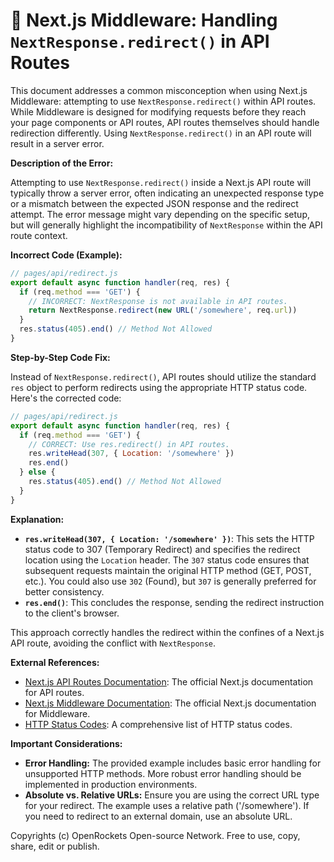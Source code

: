 # 🐞 Next.js Middleware: Handling `NextResponse.redirect()` in API Routes


This document addresses a common misconception when using Next.js Middleware: attempting to use `NextResponse.redirect()` within API routes.  While Middleware is designed for modifying requests before they reach your page components or API routes, API routes themselves should handle redirection differently.  Using `NextResponse.redirect()` in an API route will result in a server error.


**Description of the Error:**

Attempting to use `NextResponse.redirect()` inside a Next.js API route will typically throw a server error, often indicating an unexpected response type or a mismatch between the expected JSON response and the redirect attempt. The error message might vary depending on the specific setup, but will generally highlight the incompatibility of `NextResponse` within the API route context.


**Incorrect Code (Example):**

```javascript
// pages/api/redirect.js
export default async function handler(req, res) {
  if (req.method === 'GET') {
    // INCORRECT: NextResponse is not available in API routes.
    return NextResponse.redirect(new URL('/somewhere', req.url))
  }
  res.status(405).end() // Method Not Allowed
}
```


**Step-by-Step Code Fix:**


Instead of `NextResponse.redirect()`, API routes should utilize the standard `res` object to perform redirects using the appropriate HTTP status code.  Here's the corrected code:

```javascript
// pages/api/redirect.js
export default async function handler(req, res) {
  if (req.method === 'GET') {
    // CORRECT: Use res.redirect() in API routes.
    res.writeHead(307, { Location: '/somewhere' })
    res.end()
  } else {
    res.status(405).end() // Method Not Allowed
  }
}

```

**Explanation:**

* **`res.writeHead(307, { Location: '/somewhere' })`**: This sets the HTTP status code to 307 (Temporary Redirect) and specifies the redirect location using the `Location` header. The `307` status code ensures that subsequent requests maintain the original HTTP method (GET, POST, etc.).  You could also use `302` (Found), but `307` is generally preferred for better consistency.
* **`res.end()`**: This concludes the response, sending the redirect instruction to the client's browser.

This approach correctly handles the redirect within the confines of a Next.js API route, avoiding the conflict with `NextResponse`.

**External References:**

* [Next.js API Routes Documentation](https://nextjs.org/docs/api-routes/introduction):  The official Next.js documentation for API routes.
* [Next.js Middleware Documentation](https://nextjs.org/docs/app/building-your-application/routing/middleware): The official Next.js documentation for Middleware.
* [HTTP Status Codes](https://developer.mozilla.org/en-US/docs/Web/HTTP/Status): A comprehensive list of HTTP status codes.


**Important Considerations:**

* **Error Handling:** The provided example includes basic error handling for unsupported HTTP methods.  More robust error handling should be implemented in production environments.
* **Absolute vs. Relative URLs:**  Ensure you are using the correct URL type for your redirect. The example uses a relative path ('/somewhere').  If you need to redirect to an external domain, use an absolute URL.


Copyrights (c) OpenRockets Open-source Network. Free to use, copy, share, edit or publish.

